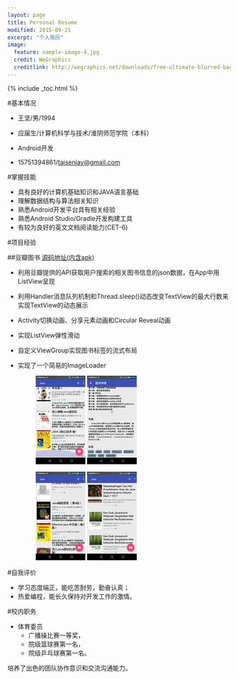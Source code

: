 ```yaml
---
layout: page
title: Personal Resume
modified: 2015-09-21
excerpt: "个人简历"
image:
  feature: sample-image-4.jpg
  credit: WeGraphics
  creditlink: http://wegraphics.net/downloads/free-ultimate-blurred-background-pack/
---
```


{% include _toc.html %}

#基本情况

- 王坚/男/1994

- 应届生/计算机科学与技术/淮阴师范学院（本科）

- Android开发

- 15751394861/taisenjay@gmail.com

#掌握技能

- 具有良好的计算机基础知识和JAVA语言基础
- 理解数据结构与算法相关知识
- 熟悉Android开发平台具有相关经验
- 熟悉Android Studio/Gradle开发构建工具
- 有较为良好的英文文档阅读能力(CET-6)

#项目经验
	
##豆瓣图书
[源码地址(内含apk)](http://taisenjay.com/files/DoubanBooks.zip)

- 利用豆瓣提供的API获取用户搜索的相关图书信息的json数据，在App中用ListView呈现
- 利用Handler消息队列机制和Thread.sleep()动态改变TextView的最大行数来实现TextView的动态展示
- Activity切换动画、分享元素动画和Circular Reveal动画
- 实现ListView弹性滑动
- 自定义ViewGroup实现图书标签的流式布局
- 实现了一个简易的ImageLoader

	<figure class="half">
        <img src="/images/dbb1.gif" />
		<img src="/images/dbb2.gif"/>
    </figure>

	<figure class="half">
        <img src="/images/dbb3.gif" />
		<img src="/images/dbb4.gif"/>
    </figure>

#自我评价

- 学习态度端正，能吃苦耐劳，勤奋认真；
- 热爱编程，能长久保持对开发工作的激情。

#校内职务

- 体育委员
	- 广播操比赛一等奖，
	- 院级篮球赛第一名，
	- 院级乒乓球赛第一名。

培养了出色的团队协作意识和交流沟通能力。

